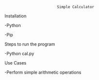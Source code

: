                             Simple Calculator
Installation

-Python

-Pip

Steps to run the program

-Python cal.py


Use Cases

-Perform simple arithmetic operations
